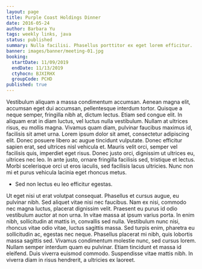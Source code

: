 ```yaml
---
layout: page
title: Purple Coast Holdings Dinner
date: 2016-05-24
author: Barbara Yu
tags: weekly links, java
status: published
summary: Nulla facilisi. Phasellus porttitor ex eget lorem efficitur.
banner: images/banner/meeting-01.jpg
booking:
  startDate: 11/09/2019
  endDate: 11/13/2019
  ctyhocn: BJXIRHX
  groupCode: PCHD
published: true
---
```

Vestibulum aliquam a massa condimentum accumsan. Aenean magna elit, accumsan eget dui accumsan, pellentesque interdum tortor. Quisque a neque semper, fringilla nibh at, dictum lectus. Etiam sed congue elit. In aliquam erat in diam luctus, vel luctus nulla vestibulum. Nullam at ultrices risus, eu mollis magna. Vivamus quam diam, pulvinar faucibus maximus id, facilisis sit amet urna. Lorem ipsum dolor sit amet, consectetur adipiscing elit. Donec posuere libero ac augue tincidunt vulputate. Donec efficitur sapien erat, sed ultrices nisl vehicula et. Mauris velit orci, semper vel facilisis quis, imperdiet eget risus. Donec justo orci, dignissim ut ultrices eu, ultrices nec leo. In ante justo, ornare fringilla facilisis sed, tristique et lectus. Morbi scelerisque orci ut eros iaculis, sed facilisis lacus ultricies. Nunc non mi et purus vehicula lacinia eget rhoncus metus.

* Sed non lectus eu leo efficitur egestas.

Ut eget nisi ut erat volutpat consequat. Phasellus et cursus augue, eu pulvinar nibh. Sed aliquet vitae nisi nec faucibus. Nam ex nisi, commodo nec magna luctus, placerat dignissim velit. Praesent eu purus id odio vestibulum auctor at non urna. In vitae massa at ipsum varius porta. In enim nibh, sollicitudin at mattis in, convallis sed nulla.
Vestibulum nunc nisi, rhoncus vitae odio vitae, luctus sagittis massa. Sed turpis enim, pharetra eu sollicitudin ac, egestas nec neque. Phasellus placerat mi nibh, quis lobortis massa sagittis sed. Vivamus condimentum molestie nunc, sed cursus lorem. Nullam semper interdum quam eu pulvinar. Etiam tincidunt et massa id eleifend. Duis viverra euismod commodo. Suspendisse vitae mattis nibh. In viverra diam in risus hendrerit, a ultricies ex laoreet.
